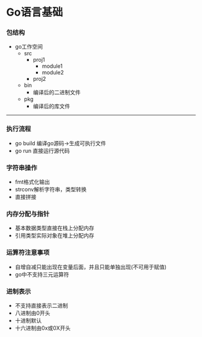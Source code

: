 # Go语言基础
### 包结构
- go工作空间
  - src
    - proj1
      - module1
      - module2
    - proj2
  - bin
    - 编译后的二进制文件
  - pkg
    - 编译后的库文件

---

### 执行流程
- go build
编译go源码->生成可执行文件
- go run
直接运行源代码

### 字符串操作
- fmt格式化输出
- strconv解析字符串，类型转换
- 直接拼接

### 内存分配与指针
- 基本数据类型直接在栈上分配内存
- 引用类型实际对象在堆上分配内存

### 运算符注意事项
- 自增自减只能出现在变量后面，并且只能单独出现(不可用于赋值)
- go中不支持三元运算符

### 进制表示
- 不支持直接表示二进制
- 八进制由0开头
- 十进制默认
- 十六进制由0x或0X开头